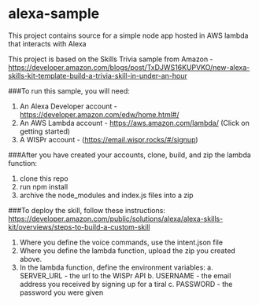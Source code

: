 # alexa-sample
This project contains source for a simple node app hosted in AWS lambda that interacts with Alexa

This project is based on the Skills Trivia sample from Amazon - https://developer.amazon.com/blogs/post/TxDJWS16KUPVKO/new-alexa-skills-kit-template-build-a-trivia-skill-in-under-an-hour

###To run this sample, you will need:
  1.  An Alexa Developer account - https://developer.amazon.com/edw/home.html#/
  2.  An AWS Lambda account - https://aws.amazon.com/lambda/ (Click on getting started)
  3.  A WISPr account - (https://email.wispr.rocks/#/signup)

###After you have created your accounts, clone, build, and zip the lambda function: 
  1.  clone this repo
  2.  run npm install
  3.  archive the node_modules and index.js files into a zip
  
###To deploy the skill, follow these instructions: https://developer.amazon.com/public/solutions/alexa/alexa-skills-kit/overviews/steps-to-build-a-custom-skill
  1.  Where you define the voice commands, use the intent.json file
  2.  Where you define the lambda function, upload the zip you created above.
  3.  In the lambda function, define the environment variables:
      a.  SERVER_URL - the url to the WISPr API
      b.  USERNAME - the email address you received by signing up for a tiral
      c.  PASSWORD - the password you were given
     
